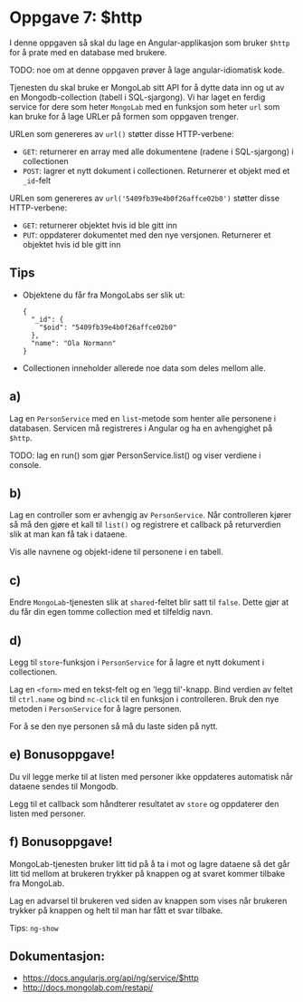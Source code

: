 # Oppgave 7: $http

I denne oppgaven så skal du lage en Angular-applikasjon som bruker `$http` for å prate med en database med brukere.

TODO: noe om at denne oppgaven prøver å lage angular-idiomatisk kode.

Tjenesten du skal bruke er MongoLab sitt API for å dytte data inn og ut av en Mongodb-collection (tabell i SQL-sjargong).
Vi har laget en ferdig service for dere som heter `MongoLab` med en funksjon som heter `url` som kan bruke for å lage
URLer på formen som oppgaven trenger.

URLen som genereres av `url()` støtter disse HTTP-verbene:

* `GET`: returnerer en array med alle dokumentene (radene i SQL-sjargong) i collectionen
* `POST`: lagrer et nytt dokument i collectionen. Returnerer et objekt med et `_id`-felt

URLen som genereres av `url('5409fb39e4b0f26affce02b0')` støtter disse HTTP-verbene:

* `GET`: returnerer objektet hvis id ble gitt inn
* `PUT`: oppdaterer dokumentet med den nye versjonen. Returnerer et objektet hvis id ble gitt inn

## Tips

  * Objektene du får fra MongoLabs ser slik ut:

        {
          "_id": {
            "$oid": "5409fb39e4b0f26affce02b0"
          },
          "name": "Ola Normann"
        }

  * Collectionen inneholder allerede noe data som deles mellom alle.

## a)

Lag en `PersonService` med en `list`-metode som henter alle personene i databasen. Servicen må registreres i Angular og
ha en avhengighet på `$http`.

TODO: lag en run() som gjør PersonService.list() og viser verdiene i console.

## b)

Lag en controller som er avhengig av `PersonService`. Når controlleren kjører så må den gjøre et kall til `list()` og
registrere et callback på returverdien slik at man kan få tak i dataene.

Vis alle navnene og objekt-idene til personene i en tabell.

## c)

Endre `MongoLab`-tjenesten slik at `shared`-feltet blir satt til `false`. Dette gjør at du får din egen tomme collection
med et tilfeldig navn.

## d)

Legg til `store`-funksjon i `PersonService` for å lagre et nytt dokument i collectionen.

Lag en `<form>` med en tekst-felt og en 'legg til'-knapp. Bind verdien av feltet til `ctrl.name` og bind `nc-click` til
en funksjon i controlleren. Bruk den nye metoden i `PersonService` for å lagre personen.

For å se den nye personen så må du laste siden på nytt.

## e) Bonusoppgave!

Du vil legge merke til at listen med personer ikke oppdateres automatisk når dataene sendes til Mongodb.

Legg til et callback som håndterer resultatet av `store` og oppdaterer den listen med personer.

## f) Bonusoppgave!

MongoLab-tjenesten bruker litt tid på å ta i mot og lagre dataene så det går litt tid mellom at brukeren trykker på
knappen og at svaret kommer tilbake fra MongoLab.

Lag en advarsel til brukeren ved siden av knappen som vises når brukeren trykker på knappen og helt til man har fått et
svar tilbake.

Tips: `ng-show`

## Dokumentasjon:

  * https://docs.angularjs.org/api/ng/service/$http
  * http://docs.mongolab.com/restapi/
